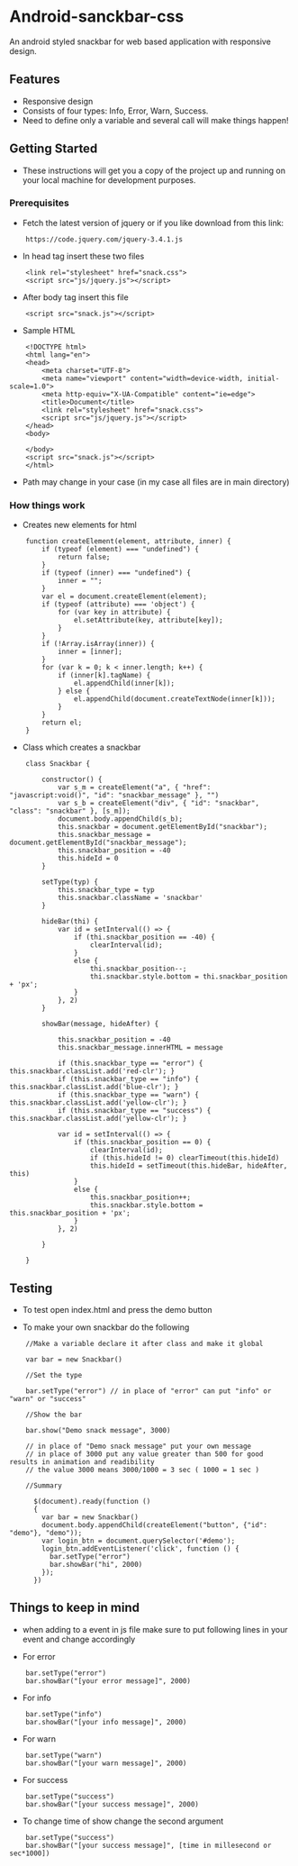 # Android-sanckbar-css

An android styled snackbar for web based application with responsive design.

## Features

* Responsive design
* Consists of four types: Info, Error, Warn, Success.
* Need to define only a variable and several call will make things happen!

## Getting Started

* These instructions will get you a copy of the project up and running on your local machine for development purposes. 

### Prerequisites

* Fetch the latest version of jquery or if you like download from this link:

```
    https://code.jquery.com/jquery-3.4.1.js
```

* In head tag insert these two files

```
    <link rel="stylesheet" href="snack.css">
    <script src="js/jquery.js"></script>
```

* After body tag insert this file

```
    <script src="snack.js"></script>
```

* Sample HTML

```
    <!DOCTYPE html>
    <html lang="en">
    <head>
        <meta charset="UTF-8">
        <meta name="viewport" content="width=device-width, initial-scale=1.0">
        <meta http-equiv="X-UA-Compatible" content="ie=edge">
        <title>Document</title>
        <link rel="stylesheet" href="snack.css">
        <script src="js/jquery.js"></script>
    </head>
    <body>

    </body>
    <script src="snack.js"></script>
    </html>
```

* Path may change in your case (in my case all files are in main directory)

### How things work

* Creates new elements for html

```
    function createElement(element, attribute, inner) {
        if (typeof (element) === "undefined") {
            return false;
        }
        if (typeof (inner) === "undefined") {
            inner = "";
        }
        var el = document.createElement(element);
        if (typeof (attribute) === 'object') {
            for (var key in attribute) {
                el.setAttribute(key, attribute[key]);
            }
        }
        if (!Array.isArray(inner)) {
            inner = [inner];
        }
        for (var k = 0; k < inner.length; k++) {
            if (inner[k].tagName) {
                el.appendChild(inner[k]);
            } else {
                el.appendChild(document.createTextNode(inner[k]));
            }
        }
        return el;
    }
```

* Class which creates a snackbar

```
    class Snackbar {

        constructor() {
            var s_m = createElement("a", { "href": "javascript:void()", "id": "snackbar_message" }, "")
            var s_b = createElement("div", { "id": "snackbar", "class": "snackbar" }, [s_m]);
            document.body.appendChild(s_b);
            this.snackbar = document.getElementById("snackbar");
            this.snackbar_message = document.getElementById("snackbar_message");
            this.snackbar_position = -40
            this.hideId = 0
        }

        setType(typ) {
            this.snackbar_type = typ
            this.snackbar.className = 'snackbar'
        }

        hideBar(thi) {
            var id = setInterval(() => {
                if (thi.snackbar_position == -40) {
                    clearInterval(id);
                }
                else {
                    thi.snackbar_position--;
                    thi.snackbar.style.bottom = thi.snackbar_position + 'px';
                }
            }, 2)
        }

        showBar(message, hideAfter) {

            this.snackbar_position = -40
            this.snackbar_message.innerHTML = message

            if (this.snackbar_type == "error") { this.snackbar.classList.add('red-clr'); }
            if (this.snackbar_type == "info") { this.snackbar.classList.add('blue-clr'); }
            if (this.snackbar_type == "warn") { this.snackbar.classList.add('yellow-clr'); }
            if (this.snackbar_type == "success") { this.snackbar.classList.add('yellow-clr'); }

            var id = setInterval(() => {
                if (this.snackbar_position == 0) {
                    clearInterval(id);
                    if (this.hideId != 0) clearTimeout(this.hideId)
                    this.hideId = setTimeout(this.hideBar, hideAfter, this)
                }
                else {
                    this.snackbar_position++;
                    this.snackbar.style.bottom = this.snackbar_position + 'px';
                }
            }, 2)

        }

    }
```

## Testing

* To test open index.html and press the demo button

* To make your own snackbar do the following

```
    //Make a variable declare it after class and make it global

    var bar = new Snackbar()

    //Set the type

    bar.setType("error") // in place of "error" can put "info" or "warn" or "success"

    //Show the bar 

    bar.show("Demo snack message", 3000) 

    // in place of "Demo snack message" put your own message 
    // in place of 3000 put any value greater than 500 for good results in animation and readibility
    // the value 3000 means 3000/1000 = 3 sec ( 1000 = 1 sec )

    //Summary 

      $(document).ready(function () 
      {
        var bar = new Snackbar()
        document.body.appendChild(createElement("button", {"id": "demo"}, "demo"));
        var login_btn = document.querySelector('#demo');
        login_btn.addEventListener('click', function () {
          bar.setType("error")
          bar.showBar("hi", 2000) 
        });
      })
```

## Things to keep in mind

* when adding to a event in js file make sure to put following lines in your event and change accordingly

* For error 

```
    bar.setType("error")
    bar.showBar("[your error message]", 2000) 
```

* For info 

```
    bar.setType("info")
    bar.showBar("[your info message]", 2000) 
```

* For warn

```
    bar.setType("warn")
    bar.showBar("[your warn message]", 2000) 
```

* For success 

```
    bar.setType("success")
    bar.showBar("[your success message]", 2000) 
```

* To change time of show change the second argument

```
    bar.setType("success")
    bar.showBar("[your success message]", [time in millesecond or sec*1000])
```



